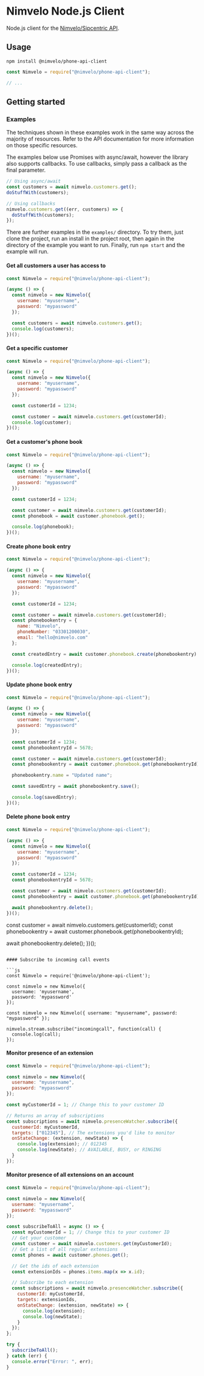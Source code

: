 # Nimvelo Node.js Client

Node.js client for the [Nimvelo/Sipcentric API](https://developer.nimvelo.com/).

## Usage

```
npm install @nimvelo/phone-api-client
```

```js
const Nimvelo = require("@nimvelo/phone-api-client");

// ...
```

## Getting started

### Examples

The techniques shown in these examples work in the same way across the majority of resources. Refer to the API documentation for more information on those specific resources.

The examples below use Promises with async/await, however the library also supports callbacks. To use callbacks, simply pass a callback as the final parameter.

```js
// Using async/await
const customers = await nimvelo.customers.get();
doStuffWith(customers);

// Using callbacks
nimvelo.customers.get((err, customers) => {
  doStuffWith(customers);
});
```

There are further examples in the `examples/` directory. To try them, just clone the project, run an install in the project root, then again in the directory of the example you want to run. Finally, run `npm start` and the example will run.

#### Get all customers a user has access to

```js
const Nimvelo = require("@nimvelo/phone-api-client");

(async () => {
  const nimvelo = new Nimvelo({
    username: "myusername",
    password: "mypassword"
  });

  const customers = await nimvelo.customers.get();
  console.log(customers);
})();
```

#### Get a specific customer

```js
const Nimvelo = require("@nimvelo/phone-api-client");

(async () => {
  const nimvelo = new Nimvelo({
    username: "myusername",
    password: "mypassword"
  });

  const customerId = 1234;

  const customer = await nimvelo.customers.get(customerId);
  console.log(customer);
})();
```

#### Get a customer's phone book

```js
const Nimvelo = require("@nimvelo/phone-api-client");

(async () => {
  const nimvelo = new Nimvelo({
    username: "myusername",
    password: "mypassword"
  });

  const customerId = 1234;

  const customer = await nimvelo.customers.get(customerId);
  const phonebook = await customer.phonebook.get();

  console.log(phonebook);
})();
```

#### Create phone book entry

```js
const Nimvelo = require("@nimvelo/phone-api-client");

(async () => {
  const nimvelo = new Nimvelo({
    username: "myusername",
    password: "mypassword"
  });

  const customerId = 1234;

  const customer = await nimvelo.customers.get(customerId);
  const phonebookentry = {
    name: "Nimvelo",
    phoneNumber: "03301200030",
    email: "hello@nimvelo.com"
  };

  const createdEntry = await customer.phonebook.create(phonebookentry).save();

  console.log(createdEntry);
})();
```

#### Update phone book entry

```js
const Nimvelo = require("@nimvelo/phone-api-client");

(async () => {
  const nimvelo = new Nimvelo({
    username: "myusername",
    password: "mypassword"
  });

  const customerId = 1234;
  const phonebookentryId = 5678;

  const customer = await nimvelo.customers.get(customerId);
  const phonebookentry = await customer.phonebook.get(phonebookentryId);

  phonebookentry.name = "Updated name";

  const savedEntry = await phonebookentry.save();

  console.log(savedEntry);
})();
```

#### Delete phone book entry

```js
const Nimvelo = require("@nimvelo/phone-api-client");

(async () => {
  const nimvelo = new Nimvelo({
    username: "myusername",
    password: "mypassword"
  });

  const customerId = 1234;
  const phonebookentryId = 5678;

  const customer = await nimvelo.customers.get(customerId);
  const phonebookentry = await customer.phonebook.get(phonebookentryId);

  await phonebookentry.delete();
})();
```

const customer = await nimvelo.customers.get(customerId);
const phonebookentry = await customer.phonebook.get(phonebookentryId);

await phonebookentry.delete();
})();

````

#### Subscribe to incoming call events

```js
const Nimvelo = require('@nimvelo/phone-api-client');

const nimvelo = new Nimvelo({
  username: 'myusername',
  password: 'mypassword'
});

const nimvelo = new Nimvelo({ username: "myusername", password: "mypassword" });

nimvelo.stream.subscribe("incomingcall", function(call) {
  console.log(call);
});
````

#### Monitor presence of an extension

```js
const Nimvelo = require("@nimvelo/phone-api-client");

const nimvelo = new Nimvelo({
  username: "myusername",
  password: "mypassword"
});

const myCustomerId = 1; // Change this to your customer ID

// Returns an array of subscriptions
const subscriptions = await nimvelo.presenceWatcher.subscribe({
  customerId: myCustomerId,
  targets: ["012345"], // The extensions you'd like to monitor
  onStateChange: (extension, newState) => {
    console.log(extension); // 012345
    console.log(newState); // AVAILABLE, BUSY, or RINGING
  }
});
```

#### Monitor presence of all extensions on an account

```js
const Nimvelo = require("@nimvelo/phone-api-client");

const nimvelo = new Nimvelo({
  username: "myusername",
  password: "mypassword"
});

const subscribeToAll = async () => {
  const myCustomerId = 1; // Change this to your customer ID
  // Get your customer
  const customer = await nimvelo.customers.get(myCustomerId);
  // Get a list of all regular extensions
  const phones = await customer.phones.get();

  // Get the ids of each extension
  const extensionIds = phones.items.map(x => x.id);

  // Subscribe to each extension
  const subscriptions = await nimvelo.presenceWatcher.subscribe({
    customerId: myCustomerId,
    targets: extensionIds,
    onStateChange: (extension, newState) => {
      console.log(extension);
      console.log(newState);
    }
  });
};

try {
  subscribeToAll();
} catch (err) {
  console.error("Error: ", err);
}
```
